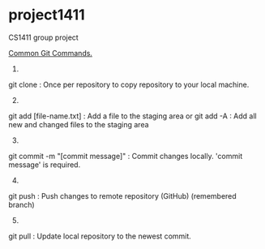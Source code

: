 # project1411
CS1411 group project


[Common Git Commands.](https://github.com/joshnh/Git-Commands)

1.
git clone : Once per repository to copy repository to your local machine.

2.
git add [file-name.txt] : Add a file to the staging area
    or
git add -A              : Add all new and changed files to the staging area

3.
git commit -m "[commit message]" : Commit changes locally. 'commit message' is required.

4.
git push : Push changes to remote repository (GitHub) (remembered branch)

5.
git pull : Update local repository to the newest commit.